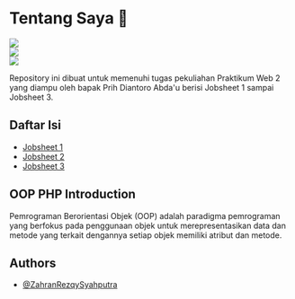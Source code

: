 # Tentang Saya 🙏
[![](https://img.shields.io/badge/Nama-Zahran_Rezqy_Syahputra-red)](https://travis-ci.org/joemccann/dillinger)<br/>
[![](https://img.shields.io/badge/Kelas-TI_2B-yellow)](https://travis-ci.org/joemccann/dillinger)<br/>
[![](https://img.shields.io/badge/NIM-230202048-green)](https://travis-ci.org/joemccann/dillinger)

Repository ini dibuat untuk memenuhi tugas pekuliahan Praktikum Web 2 yang diampu oleh bapak Prih Diantoro Abda'u berisi Jobsheet 1 sampai Jobsheet 3. 

## Daftar Isi
- [Jobsheet 1](https://github.com/Zahran15/P.WEB.II/tree/main/Jobsheet%201)
- [Jobsheet 2](https://github.com/Zahran15/P.WEB.II/tree/main/Jobsheet%202)
- [Jobsheet 3](https://github.com/Zahran15/P.WEB.II/tree/main/Jobsheet%203)

## OOP PHP Introduction
Pemrograman Berorientasi Objek (OOP) adalah paradigma pemrograman yang berfokus pada penggunaan objek untuk merepresentasikan data dan metode yang terkait dengannya 
setiap objek memiliki atribut dan metode.

## Authors
- [@ZahranRezqySyahputra](https://github.com/Zahran15)
